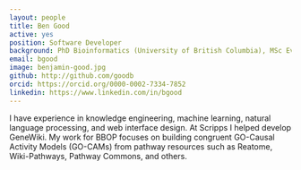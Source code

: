 ```yaml
---
layout: people
title: Ben Good
active: yes
position: Software Developer
background: PhD Bioinformatics (University of British Columbia), MSc Evolutionary and Adaptive Systems (University of Sussex)
email: bgood
image: benjamin-good.jpg
github: http://github.com/goodb
orcid: https://orcid.org/0000-0002-7334-7852
linkedin: https://www.linkedin.com/in/bgood
---
```

I have experience in knowledge engineering, machine learning, natural language processing, and web interface design.
At Scripps I helped develop GeneWiki. My work for BBOP focuses on building congruent GO-Causal Activity Models (GO-CAMs) from pathway resources such as Reatome, Wiki-Pathways, Pathway Commons, and others.
